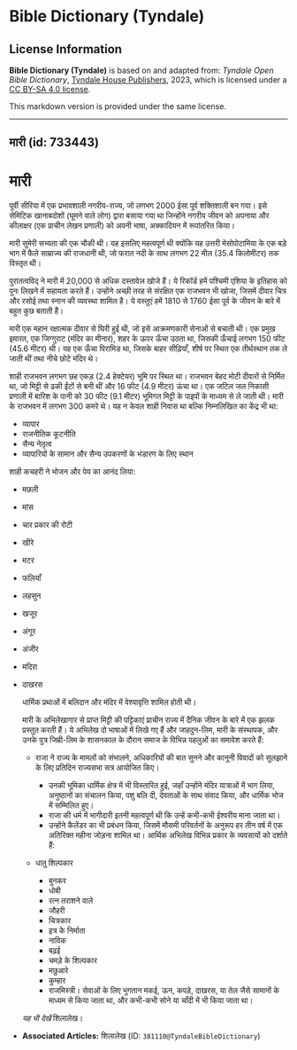 # Bible Dictionary (Tyndale)

## License Information

**Bible Dictionary (Tyndale)** is based on and adapted from: _Tyndale Open Bible Dictionary_, [Tyndale House Publishers](https://tyndaleopenresources.com/), 2023, which is licensed under a [CC BY-SA 4.0 license](https://creativecommons.org/licenses/by-sa/4.0/legalcode.en).

This markdown version is provided under the same license.



--------------------------------

## मारी (id: 733443)

मारी
====

पूर्वी सीरिया में एक प्रभावशाली नगरीय\-राज्य, जो लगभग 2000 ईसा पूर्व शक्तिशाली बन गया। इसे सेमिटिक खानाबदोशों (घूमने वाले लोग) द्वारा बसाया गया था जिन्होंने नगरीय जीवन को अपनाया और कीलाक्षर (एक प्राचीन लेखन प्रणाली) को अपनी भाषा, अक्कादियन में रूपांतरित किया। 

मारी सुमेरी सभ्यता की एक चौकी थी। यह इसलिए महत्वपूर्ण थी क्योंकि यह उत्तरी मेसोपोटामिया के एक बड़े भाग में फैले साम्राज्य की राजधानी थी, जो फरात नदी के साथ लगभग 22 मील (35\.4 किलोमीटर) तक विस्तृत थी।

पुरातत्वविद् ने मारी में 20,000 से अधिक दस्तावेज़ खोजे हैं। ये रिकॉर्ड हमें पश्चिमी एशिया के इतिहास को पुनः लिखने में सहायता करते हैं। उन्होंने अच्छी तरह से संरक्षित एक राजभवन भी खोजा, जिसमें दीवार चित्र और रसोई तथा स्नान की व्यवस्था शामिल है। ये वस्तुएं हमें 1810 से 1760 ईसा पूर्व के जीवन के बारे में बहुत कुछ बताती हैं।

मारी एक महान रक्षात्मक दीवार से घिरी हुई थी, जो इसे आक्रमणकारी सेनाओं से बचाती थी। एक प्रमुख इमारत, एक जिग्गुराट (मंदिर का मीनार), शहर के ऊपर ऊँचा उठता था, जिसकी ऊँचाई लगभग 150 फीट (45\.6 मीटर) थी। यह एक ऊँचा पिरामिड था, जिसके बाहर सीढ़ियाँ, शीर्ष पर स्थित एक तीर्थस्थान तक ले जाती थीं तथा नीचे छोटे मंदिर थे।

शाही राजभवन लगभग छह एकड़ (2\.4 हेक्टेयर) भूमि पर स्थित था। राजभवन बेहद मोटी दीवारों से निर्मित था, जो मिट्टी से ढकी ईंटों से बनी थीं और 16 फीट (4\.9 मीटर) ऊंचा था। एक जटिल जल निकासी प्रणाली में बारिश के पानी को 30 फीट (9\.1 मीटर) भूमिगत मिट्टी के पाइपों के माध्यम से ले जाती थी। मारी के राजभवन में लगभग 300 कमरे थे। यह न केवल शाही निवास था बल्कि निम्नलिखित का केंद्र भी था:

* व्यापार
* राजनीतिक कूटनीति
* सैन्य नेतृत्व
* व्यापारियों के सामान और सैन्य उपकरणों के भंडारण के लिए स्थान

शाही कचहरी ने भोजन और पेय का आनंद लिया:

* मछली
* मांस
* चार प्रकार की रोटी
* खीरे
* मटर
* फलियाँ
* लहसुन
* खजूर
* अंगूर
* अंजीर
* मदिरा
* दाखरस

    धार्मिक प्रथाओं में बलिदान और मंदिर में वेश्यावृत्ति शामिल होती थी।

    मारी के अभिलेखागार से प्राप्त मिट्टी की पट्टिकाएं प्राचीन राज्य में दैनिक जीवन के बारे में एक झलक प्रस्तुत करती हैं। ये अभिलेख दो भाषाओं में लिखे गए हैं और जाहदुन\-लिम, मारी के संस्थापक, और उनके पुत्र जिम्री\-लिम के शासनकाल के दौरान समाज के विभिन्न पहलुओं का समावेश करते हैं:

    + राजा ने राज्य के मामलों को संभालने, अधिकारियों की बात सुनने और कानूनी विवादों को सुलझाने के लिए प्रतिदिन राज्यसभा सत्र आयोजित किए।
        + उनकी भूमिका धार्मिक क्षेत्र में भी विस्तारित हुई, जहाँ उन्होंने मंदिर यात्राओं में भाग लिया, अनुष्ठानों का संचालन किया, पशु बलि दी, देवताओं के साथ संवाद किया, और धार्मिक भोज में सम्मिलित हुए।
        + राजा की धर्म में भागीदारी इतनी महत्वपूर्ण थी कि उन्हें कभी\-कभी ईश्वरीय माना जाता था।
        + उन्होंने कैलेंडर का भी प्रबंधन किया, जिसमें मौसमी परिवर्तनों के अनुरूप हर तीन वर्ष में एक अतिरिक्त महीना जोड़ना शामिल था।
        आर्थिक अभिलेख विभिन्न प्रकार के व्यवसायों को दर्शाते हैं:

    + धातु शिल्पकार
        + बुनकर
        + धोबी
        + रत्न तराशने वाले
        + जौहरी
        + चित्रकार
        + इत्र के निर्माता
        + नाविक
        + बढ़ई
        + चमड़े के शिल्पकार
        + मछुआरे
        + कुम्हार
        + राजमिस्त्री।
        सेवाओं के लिए भुगतान मकई, ऊन, कपड़े, दाखरस, या तेल जैसे सामानों के माध्यम से किया जाता था, और कभी\-कभी सोने या चाँदी में भी किया जाता था।

    *यह भी देखें* शिलालेख।

* **Associated Articles:** शिलालेख (ID: `381110@TyndaleBibleDictionary`)

